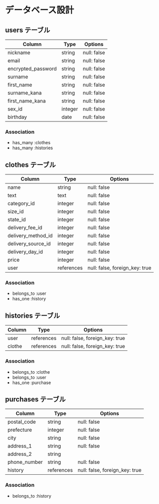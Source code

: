 # データベース設計

## users テーブル
| Column             | Type    | Options     |
| ------------------ | ------- | ----------- |
| nickname           | string  | null: false |
| email              | string  | null: false |
| encrypted_password | string  | null: false |
| surname            | string  | null: false |
| first_name         | string  | null: false |
| surname_kana       | string  | null: false |
| first_name_kana    | string  | null: false |
| sex_id             | integer | null: false |
| birthday           | date    | null: false |
### Association
- has_many :clothes
- has_many :histories

## clothes テーブル
| Column             | Type       | Options                        |
| ------------------ | ---------- | ------------------------------ |
| name               | string     | null: false                    |
| text               | text       | null: false                    |
| category_id        | integer    | null: false                    |
| size_id            | integer    | null: false                    |
| state_id           | integer    | null: false                    |
| delivery_fee_id    | integer    | null: false                    |
| delivery_method_id | integer    | null: false                    |
| delivery_source_id | integer    | null: false                    |
| delivery_day_id    | integer    | null: false                    |
| price              | integer    | null: false                    |
| user               | references | null: false, foreign_key: true |
### Association
- belongs_to :user
- has_one :history

## histories テーブル
| Column | Type       | Options                        |
| ------ | ---------- | ------------------------------ |
| user   | references | null: false, foreign_key: true |
| clothe | references | null: false, foreign_key: true |
### Association
- belongs_to :clothe
- belongs_to :user
- has_one :purchase

## purchases テーブル
| Column       | Type       | Options                        |
| ------------ | ---------- | ------------------------------ |
| postal_code  | string     | null: false                    |
| prefecture   | integer    | null: false                    |
| city         | string     | null: false                    |
| address_1    | string     | null: false                    |
| address_2    | string     |                                |
| phone_number | string     | null: false                    |
| history      | references | null: false, foreign_key: true |
### Association
- belongs_to :history